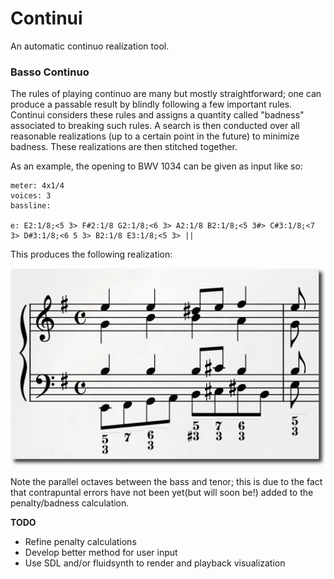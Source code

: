 # Continui

An automatic continuo realization tool.

### Basso Continuo
The rules of playing continuo are many but mostly straightforward; one can produce a passable result by blindly following a few important rules. Continui considers these rules and assigns a quantity called "badness" associated to breaking such rules. A search is then conducted over all reasonable realizations (up to a certain point in the future) to minimize badness. These realizations are then stitched together.

As an example, the opening to BWV 1034 can be given as input like so:

```
meter: 4x1/4
voices: 3
bassline:

e: E2:1/8;<5 3> F#2:1/8 G2:1/8;<6 3> A2:1/8 B2:1/8;<5 3#> C#3:1/8;<7 3> D#3:1/8;<6 5 3> B2:1/8 E3:1/8;<5 3> ||
```

This produces the following realization:

![realization](realization.png)

Note the parallel octaves between the bass and tenor; this is due to the fact that contrapuntal errors have not been yet(but will soon be!) added to the penalty/badness calculation.

**TODO**

- Refine penalty calculations
- Develop better method for user input
- Use SDL and/or fluidsynth to render and playback visualization
